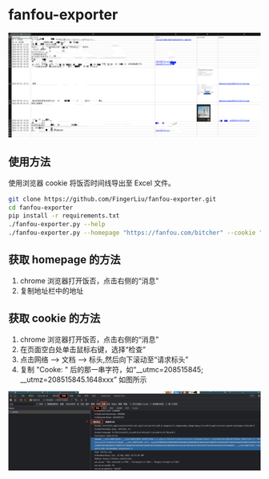 # fanfou-exporter
![demo](https://raw.githubusercontent.com/FingerLiu/fanfou-exporter/main/imgs/preview.png)

## 使用方法
使用浏览器 cookie 将饭否时间线导出至 Excel 文件。

```bash
git clone https://github.com/FingerLiu/fanfou-exporter.git
cd fanfou-exporter
pip install -r requirements.txt
./fanfou-exporter.py --help
./fanfou-exporter.py --homepage "https://fanfou.com/bitcher" --cookie "__utmc=208515845; xxxxx..."
```

## 获取 homepage 的方法
1. chrome 浏览器打开饭否，点击右侧的“消息”
2. 复制地址栏中的地址

## 获取 cookie 的方法
1. chrome 浏览器打开饭否，点击右侧的“消息”
2. 在页面空白处单击鼠标右键，选择“检查”
3. 点击网络 --> 文档 --> 标头,然后向下滚动至“请求标头”
4. 复制 "Cooke: " 后的那一串字符，如“__utmc=208515845; __utmz=208515845.1648xxx”
如图所示


![get-cookie](https://raw.githubusercontent.com/FingerLiu/fanfou-exporter/main/imgs/get-cookie.png)
